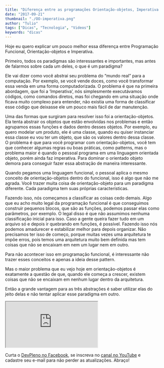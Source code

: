 ```yaml
---
title: "Diferença entre as programações Orientação-objetos, Imperativa e Funcional"
date: "2017-09-21"
thumbnail: "./OO-imperativa.png"
author: "Tulio"
tags: ["Dicas", "Tecnologia", "Videos"]
keywords: "dicas"
---
```



Hoje eu quero explicar um pouco melhor essa diferença entre Programação Funcional, Orientação-objetos e Imperativa.

Primeiro, todos os paradigmas são interessantes e importantes, mas antes de falarmos sobre cada um deles, o que é um paradigma?

Ele vai dizer como você abstrai seu problema do “mundo real” para a computação. Por exemplo, se você vende doces, como você transformar essa venda em uma forma computadorizada. O problema é que na primeira abordagem, que foi a ‘Imperativa’, nós simplesmente executávamos códigos, como comandos diretos, mas foi chegando em uma situação onde ficava muito complexo para entender, não existia uma forma de classificar esse código que deixasse ele um pouco mais fácil de dar manutenção.

Uma das formas que surgiram para resolver isso foi a orientação-objetos. Ela tenta abstrair os objetos que estão envolvidas nos problemas e então agrupamos essas funções e dados dentro desses objetos. Por exemplo, eu quero modelar um produto, ele é uma classe, quando eu quiser instanciar essa classe eu vou ter um objeto, que são os valores dentro dessa classe. O problema é que para você programar com orientação-objetos, você tem que conhecer algumas regras ou boas práticas, como patterns, mas o problema maior é quando o pessoal programa em uma linguagem orientada objeto, porém ainda faz imperativa. Para dominar o orientado objeto demora para conseguir fazer essa abstração de maneira interessante.

Quando pegamos uma linguagem funcional, o pessoal aplica o mesmo conceito de orientação-objetos dentro do funcional, isso é algo que não me agrada. Você trazer muita coisa de orientação-objeto para um paradigma diferente. Cada paradigma tem suas próprias características.

Fazendo isso, nós começamos a classificar as coisas cedo demais. Algo que eu acho muito legal da programação funcional é que conseguimos construir pequenos blocos, que são as funções, podemos passar elas como parâmetros, por exemplo. O legal disso é que não assumimos nenhuma classificação inicial para isso. Caso a gente queira fazer tudo em um arquivo só e depois ir quebrando em funções, é possível. Fazendo isso nós podemos amadurecer e estabilizar melhor para depois organizar. Não precisamos ter isso de começo, porque muitas vezes uma arquitetura te impõe erros, pois temos uma arquitetura muito bem definida mas tem coisas que não se encaixam em nem um lugar nem em outro.

Para não acontecer isso em programação funcional, é interessante não trazer esses conceitos e apenas a ideia desse pattern.

Mas o maior problema que eu vejo hoje em orientação-objetos é exatamente a questão de que, quando ele começa a crescer, existem coisas que não se encaixam em nenhum lugar dentro da arquitetura.

Então a grande vantagem para as três abstrações é saber utilizar elas do jeito delas e não tentar aplicar esse paradigma em outro.

<div class="embed-responsive embed-responsive-16by9 mb-4">
  <iframe class="embed-responsive-item" src="https://www.youtube.com/embed/JDSglOBvhw8" allowfullscreen></iframe>
</div>

Curta o [DevPleno no Facebook](http://www.facebook.com/devpleno), se inscreva no [canal no YouTube](https://www.youtube.com/channel/UC07JWf9A0B1scApbS1Te7Ww) e cadastre seu e-mail para não perder as atualizações. Abraço!